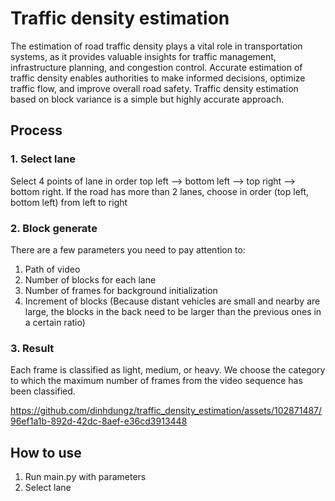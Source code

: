 # Traffic density estimation
The estimation of road traffic density plays a vital role in transportation systems, as it provides valuable insights for traffic management, infrastructure planning, and congestion control. Accurate estimation of traffic density enables authorities to make informed decisions, optimize traffic flow, and improve overall road safety. Traffic density estimation based on block variance is a simple but highly accurate approach.

## Process
### 1. Select lane
Select 4 points of lane in order top left --> bottom left --> top right --> bottom right. If the road has more than 2 lanes, choose in order (top left, bottom left) from left to right

### 2. Block generate
There are a few parameters you need to pay attention to:
1. Path of video
2. Number of blocks for each lane
3. Number of frames for background initialization
4. Increment of blocks (Because distant vehicles are small and nearby are large, the blocks in the back need to be larger than the previous ones in a certain ratio)

### 3. Result
Each frame is classified as light, medium, or heavy. We choose the category to which the maximum number of frames from the video sequence has been classified.


https://github.com/dinhdungz/traffic_density_estimation/assets/102871487/96ef1a1b-892d-42dc-8aef-e36cd3913448

## How to use
1. Run main.py with parameters
2. Select lane
